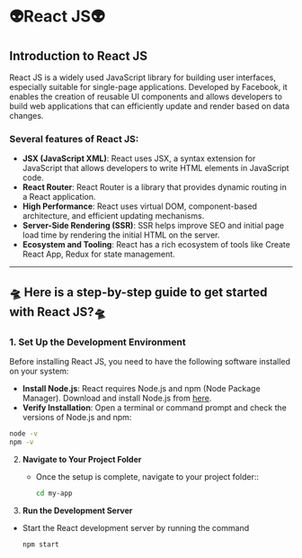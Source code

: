 # 👽React JS👽

## Introduction to React JS

React JS is a widely used JavaScript library for building user interfaces, especially suitable for single-page applications. Developed by Facebook, it enables the creation of reusable UI components and allows developers to build web applications that can efficiently update and render based on data changes.

### Several features of React JS:
- **JSX (JavaScript XML)**: React uses JSX, a syntax extension for JavaScript that allows developers to write HTML elements in JavaScript code.
- **React Router**: React Router is a library that provides dynamic routing in a React application.
- **High Performance**: React uses virtual DOM, component-based architecture, and efficient updating mechanisms.
- **Server-Side Rendering (SSR)**: SSR helps improve SEO and initial page load time by rendering the initial HTML on the server.
- **Ecosystem and Tooling**: React has a rich ecosystem of tools like Create React App, Redux for state management.

---

## 🛸 Here is a step-by-step guide to get started with React JS?🛸 

### 1. **Set Up the Development Environment**

Before installing React JS, you need to have the following software installed on your system:
- **Install Node.js**: React requires Node.js and npm (Node Package Manager). Download and install Node.js from [here](https://nodejs.org/en).
- **Verify Installation**: Open a terminal or command prompt and check the versions of Node.js and npm: 
```bash
node -v
npm -v
```


2. **Navigate to Your Project Folder**
   - Once the setup is complete, navigate to your project folder::
     ```bash
     cd my-app
     ```


3. **Run the Development Server**
- Start the React development server by running the command
   ```bash
   npm start
   ```
                                                          